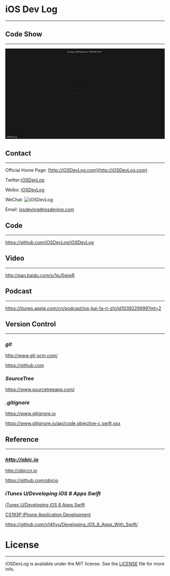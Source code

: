 # iOS Dev Log
---

## Code Show
---

![iOSDevLog](https://github.com/iOSDevLog/iOSDevLog/raw/master/assets/img/iosdevlog.gif)


## Contact
---

Official Home Page: [http://iOSDevLog.com](http://iOSDevLog.com)

Twitter:[iOSDevLog](https://twitter.com/iOSDevLog)

Weibo:  [iOSDevLog](http://weibo.com/iOSDevLog)

WeChat: ![iOSDevLog](https://github.com/iOSDevLog/iOSDevLog.github.io/raw/master/assets/images/wechat/WeChatIOSDevLog.png)

Email:  <iosdevlog@iosdevlog.com>

## Code
---

<https://github.com/iOSDevLog/iOSDevLog>

## Video
---

<http://pan.baidu.com/s/1pJ5qjwR>

## Podcast
---

<https://itunes.apple.com/cn/podcast/ios-kai-fa-ri-zhi/id1039229999?mt=2>

## Version Control
---

### *git*

<http://www.git-scm.com/>
	
<https://github.com>

### *SourceTree*

<https://www.sourcetreeapp.com/>

### *.gitignore*

<https://www.gitignore.io>

<https://www.gitignore.io/api/code,objective-c,swift,osx>

## Reference
---

### *<http://objc.io>*

<http://objccn.io>

<https://github.com/objcio>

### *iTunes U/Developing iOS 8 Apps Swift*

[iTunes U/Developing iOS 8 Apps Swift](https://itunes.apple.com/us/course/developing-ios-8-apps-swift/id961180099)

[CS193P iPhone Application Development](http://web.stanford.edu/class/cs193p/cgi-bin/drupal/)

<https://github.com/x140yu/Developing_iOS_8_Apps_With_Swift/>


# License
---

iOSDevLog is available under the MIT license. See the [LICENSE](LICENSE) file for more info.
